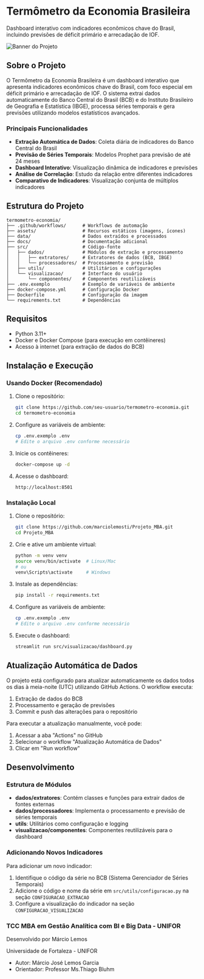 # Termômetro da Economia Brasileira

Dashboard interativo com indicadores econômicos chave do Brasil, incluindo previsões de déficit primário e arrecadação de IOF.

![Banner do Projeto](assets/banner2.png)

## Sobre o Projeto

O Termômetro da Economia Brasileira é um dashboard interativo que apresenta indicadores econômicos chave do Brasil, com foco especial em déficit primário e arrecadação de IOF. O sistema extrai dados automaticamente do Banco Central do Brasil (BCB) e do Instituto Brasileiro de Geografia e Estatística (IBGE), processa séries temporais e gera previsões utilizando modelos estatísticos avançados.

### Principais Funcionalidades

- **Extração Automática de Dados**: Coleta diária de indicadores do Banco Central do Brasil
- **Previsão de Séries Temporais**: Modelos Prophet para previsão de até 24 meses
- **Dashboard Interativo**: Visualização dinâmica de indicadores e previsões
- **Análise de Correlação**: Estudo da relação entre diferentes indicadores
- **Comparativo de Indicadores**: Visualização conjunta de múltiplos indicadores

## Estrutura do Projeto

```
termometro-economia/
├── .github/workflows/      # Workflows de automação
├── assets/                 # Recursos estáticos (imagens, ícones)
├── data/                   # Dados extraídos e processados
├── docs/                   # Documentação adicional
├── src/                    # Código-fonte
│   ├── dados/              # Módulos de extração e processamento
│   │   ├── extratores/     # Extratores de dados (BCB, IBGE)
│   │   └── processadores/  # Processamento e previsão
│   ├── utils/              # Utilitários e configurações
│   └── visualizacao/       # Interface do usuário
│       └── componentes/    # Componentes reutilizáveis
├── .env.exemplo            # Exemplo de variáveis de ambiente
├── docker-compose.yml      # Configuração Docker
├── Dockerfile              # Configuração da imagem
└── requirements.txt        # Dependências
```

## Requisitos

- Python 3.11+
- Docker e Docker Compose (para execução em contêineres)
- Acesso à internet (para extração de dados do BCB)

## Instalação e Execução

### Usando Docker (Recomendado)

1. Clone o repositório:
   ```bash
   git clone https://github.com/seu-usuario/termometro-economia.git
   cd termometro-economia
   ```

2. Configure as variáveis de ambiente:
   ```bash
   cp .env.exemplo .env
   # Edite o arquivo .env conforme necessário
   ```

3. Inicie os contêineres:
   ```bash
   docker-compose up -d
   ```

4. Acesse o dashboard:
   ```
   http://localhost:8501
   ```

### Instalação Local

1. Clone o repositório:
   ```bash
   git clone https://github.com/marciolemosti/Projeto_MBA.git
   cd Projeto_MBA
   ```

2. Crie e ative um ambiente virtual:
   ```bash
   python -m venv venv
   source venv/bin/activate  # Linux/Mac
   # ou
   venv\Scripts\activate     # Windows
   ```

3. Instale as dependências:
   ```bash
   pip install -r requirements.txt
   ```

4. Configure as variáveis de ambiente:
   ```bash
   cp .env.exemplo .env
   # Edite o arquivo .env conforme necessário
   ```

5. Execute o dashboard:
   ```bash
   streamlit run src/visualizacao/dashboard.py
   ```

## Atualização Automática de Dados

O projeto está configurado para atualizar automaticamente os dados todos os dias à meia-noite (UTC) utilizando GitHub Actions. O workflow executa:

1. Extração de dados do BCB
2. Processamento e geração de previsões
3. Commit e push das alterações para o repositório

Para executar a atualização manualmente, você pode:

1. Acessar a aba "Actions" no GitHub
2. Selecionar o workflow "Atualização Automática de Dados"
3. Clicar em "Run workflow"

## Desenvolvimento

### Estrutura de Módulos

- **dados/extratores**: Contém classes e funções para extrair dados de fontes externas
- **dados/processadores**: Implementa o processamento e previsão de séries temporais
- **utils**: Utilitários como configuração e logging
- **visualizacao/componentes**: Componentes reutilizáveis para o dashboard

### Adicionando Novos Indicadores

Para adicionar um novo indicador:

1. Identifique o código da série no BCB (Sistema Gerenciador de Séries Temporais)
2. Adicione o código e nome da série em `src/utils/configuracao.py` na seção `CONFIGURACAO_EXTRACAO`
3. Configure a visualização do indicador na seção `CONFIGURACAO_VISUALIZACAO`

### TCC MBA em Gestão Analítica com BI e Big Data - UNIFOR
Desenvolvido por Márcio Lemos

Universidade de Fortaleza - UNIFOR

- Autor: Márcio José Lemos Garcia
- Orientador: Professor Ms.Thiago Bluhm
